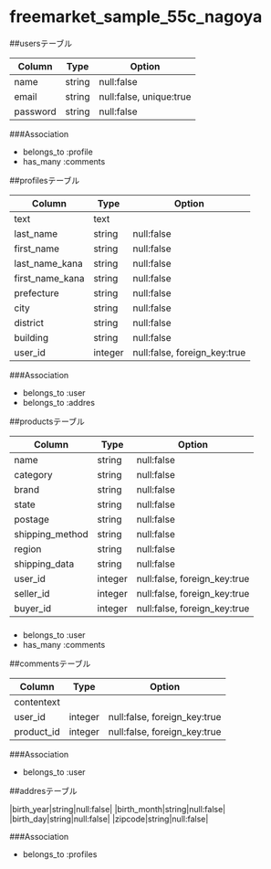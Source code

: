 # freemarket_sample_55c_nagoya

##usersテーブル

|Column|Type|Option|
|------|----|------|
|name|string|null:false|
|email|string|null:false, unique:true|
|password|string|null:false|

###Association
- belongs_to :profile
- has_many :comments



##profilesテーブル

|Column|Type|Option|
|------|----|------|
|text|text|
|last_name|string|null:false|
|first_name|string|null:false|
|last_name_kana|string|null:false|
|first_name_kana|string|null:false|
|prefecture|string|null:false|
|city|string|null:false|
|district|string|null:false|
|building|string|null:false|
|user_id|integer|null:false, foreign_key:true|

###Association
- belongs_to :user
- belongs_to :addres


##productsテーブル

|Column|Type|Option|
|------|----|------|
|name|string|null:false|
|category|string|null:false|
|brand|string|null:false|
|state|string|null:false|
|postage|string|null:false|
|shipping_method|string|null:false|
|region|string|null:false|
|shipping_data|string|null:false|
|user_id|integer|null:false, foreign_key:true|
|seller_id|integer|null:false, foreign_key:true|
|buyer_id|integer|null:false, foreign_key:true|

###
- belongs_to :user
- has_many :comments

##commentsテーブル

|Column|Type|Option|
|------|----|------|
|contentext|
|user_id|integer|null:false, foreign_key:true|
|product_id|integer|null:false, foreign_key:true|

###Association
- belongs_to :user

##addresテーブル

|birth_year|string|null:false|
|birth_month|string|null:false|
|birth_day|string|null:false|
|zipcode|string|null:false|

###Association
- belongs_to :profiles